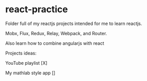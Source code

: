 
# react-practice

Folder full of my reactjs projects intended for me to learn reactjs.

Mobx, Flux, Redux, Relay, Webpack, and Router.

Also learn how to combine angularjs with react

Projects ideas: 

YouTube playlist [X]

My mathlab style app []
